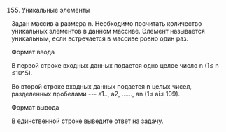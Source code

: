 155. Уникальные элементы

Задан массив a размера n. Необходимо посчитать количество уникальных элементов в данном массиве. Элемент называется уникальным, если встречается в массиве ровно один раз.

Формат ввода

В первой строке входных данных подается одно целое число n (1≤ n ≤10^5).

Во второй строке входных данных подается n целых чисел, разделенных пробелами --- a1.., a2, ……, an (1≤ ai≤ 109).

Формат вывода

В единственной строке выведите ответ на задачу.